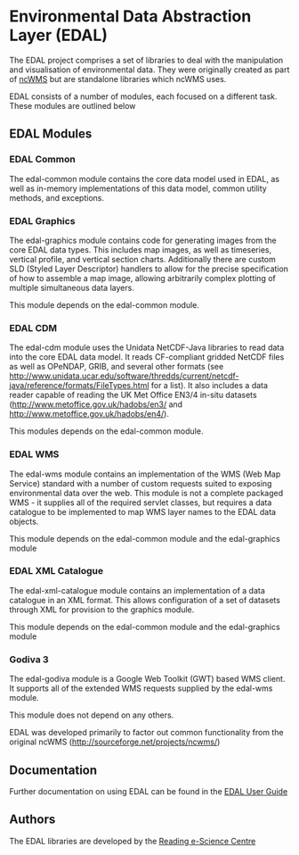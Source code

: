 Environmental Data Abstraction Layer (EDAL)
===========================================

The EDAL project comprises a set of libraries to deal with the manipulation and visualisation of environmental data.  They were originally created as part of [ncWMS](https://github.com/Reading-eScience-Centre/ncwms) but are standalone libraries which ncWMS uses. 

EDAL consists of a number of modules, each focused on a different task.  These modules are outlined below

EDAL Modules
------------

### EDAL Common
The edal-common module contains the core data model used in EDAL, as well as in-memory implementations of this data model, common utility methods, and exceptions.

### EDAL Graphics
The edal-graphics module contains code for generating images from the core EDAL data types.  This includes map images, as well as timeseries, vertical profile, and vertical section charts.  Additionally there are custom SLD (Styled Layer Descriptor) handlers to allow for the precise specification of how to assemble a map image, allowing arbitrarily complex plotting of multiple simultaneous data layers.

This module depends on the edal-common module.

### EDAL CDM
The edal-cdm module uses the Unidata NetCDF-Java libraries to read data into the core EDAL data model.  It reads CF-compliant gridded NetCDF files as well as OPeNDAP, GRIB, and several other formats (see http://www.unidata.ucar.edu/software/thredds/current/netcdf-java/reference/formats/FileTypes.html for a list).  It also includes a data reader capable of reading the UK Met Office EN3/4 in-situ datasets (http://www.metoffice.gov.uk/hadobs/en3/ and http://www.metoffice.gov.uk/hadobs/en4/).

This modules depends on the edal-common module.

### EDAL WMS
The edal-wms module contains an implementation of the WMS (Web Map Service) standard with a number of custom requests suited to exposing environmental data over the web.  This module is not a complete packaged WMS - it supplies all of the required servlet classes, but requires a data catalogue to be implemented to map WMS layer names to the EDAL data objects.

This module depends on the edal-common module and the edal-graphics module

### EDAL XML Catalogue
The edal-xml-catalogue module contains an implementation of a data catalogue in an XML format. This allows configuration of a set of datasets through XML for provision to the graphics module.

This module depends on the edal-common module and the edal-graphics module

### Godiva 3
The edal-godiva module is a Google Web Toolkit (GWT) based WMS client.  It supports all of the extended WMS requests supplied by the edal-wms module.

This module does not depend on any others.

EDAL was developed primarily to factor out common functionality from the original ncWMS (http://sourceforge.net/projects/ncwms/)

Documentation
-------------
Further documentation on using EDAL can be found in the [EDAL User Guide](https://reading-escience-centre.gitbooks.io/edal-user-guide/content/)

Authors
-------
The EDAL libraries are developed by the [Reading e-Science Centre](http://www.met.reading.ac.uk/resc/home/)

